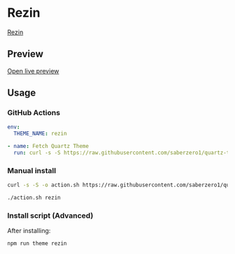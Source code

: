 # Rezin

[Rezin](https://github.com/NicolasGHS)

## Preview

[Open live preview](https://quartz-themes.github.io/rezin/)

## Usage

### GitHub Actions

```yaml
env:
  THEME_NAME: rezin
```

```yaml
- name: Fetch Quartz Theme
  run: curl -s -S https://raw.githubusercontent.com/saberzero1/quartz-themes/master/action.sh | bash -s -- $THEME_NAME
```

### Manual install

```bash
curl -s -S -o action.sh https://raw.githubusercontent.com/saberzero1/quartz-themes/master/action.sh

./action.sh rezin
```

### Install script (Advanced)

After installing:

```bash
npm run theme rezin
```
